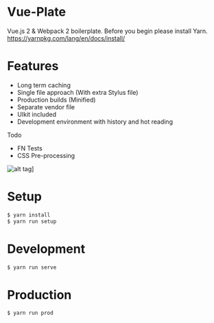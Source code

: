 # Vue-Plate

Vue.js 2 & Webpack 2 boilerplate. Before you begin please install Yarn. https://yarnpkg.com/lang/en/docs/install/

# Features
* Long term caching
* Single file approach (With extra Stylus file)
* Production builds (Minified)
* Separate vendor file
* UIkit included
* Development environment with history and hot reading

Todo
* FN Tests
* CSS Pre-processing

![alt tag](https://media.giphy.com/media/3o6UBhjHobLFgEmrJu/giphy.gif)]

# Setup
````javascript
$ yarn install
$ yarn run setup
````

# Development
````javascript
$ yarn run serve
````

# Production
````javascript
$ yarn run prod
````
